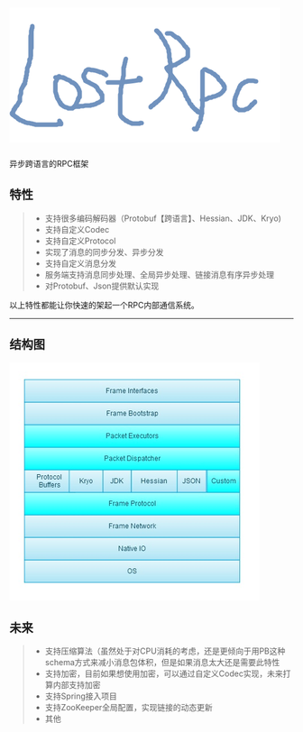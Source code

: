 ![Alt text](lostrpc.resources/logo.png)
========

异步跨语言的RPC框架

## 特性

> * 支持很多编码解码器（Protobuf【跨语言】、Hessian、JDK、Kryo)
> * 支持自定义Codec
> * 支持自定义Protocol
> * 实现了消息的同步分发、异步分发
> * 支持自定义消息分发
> * 服务端支持消息同步处理、全局异步处理、链接消息有序异步处理
> * 对Protobuf、Json提供默认实现

以上特性都能让你快速的架起一个RPC内部通信系统。

------

## 结构图

![Alt text](lostrpc.resources/structurechart.jpg)

## 未来

> * 支持压缩算法（虽然处于对CPU消耗的考虑，还是更倾向于用PB这种schema方式来减小消息包体积，但是如果消息太大还是需要此特性
> * 支持加密，目前如果想使用加密，可以通过自定义Codec实现，未来打算内部支持加密
> * 支持Spring接入项目
> * 支持ZooKeeper全局配置，实现链接的动态更新
> * 其他
